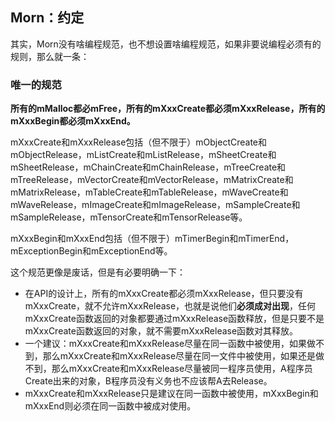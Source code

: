 ## Morn：约定

其实，Morn没有啥编程规范，也不想设置啥编程规范，如果非要说编程必须有的规则，那么就一条：



### 唯一的规范

**所有的mMalloc都必mFree，所有的mXxxCreate都必须mXxxRelease，所有的mXxxBegin都必须mXxxEnd。**

mXxxCreate和mXxxRelease包括（但不限于）mObjectCreate和mObjectRelease，mListCreate和mListRelease，mSheetCreate和mSheetRelease，mChainCreate和mChainRelease，mTreeCreate和mTreeRelease，mVectorCreate和mVectorRelease，mMatrixCreate和mMatrixRelease，mTableCreate和mTableRelease，mWaveCreate和mWaveRelease，mImageCreate和mImageRelease，mSampleCreate和mSampleRelease，mTensorCreate和mTensorRelease等。

mXxxBegin和mXxxEnd包括（但不限于）mTimerBegin和mTimerEnd，mExceptionBegin和mExceptionEnd等。

这个规范更像是废话，但是有必要明确一下：

* 在API的设计上，所有的mXxxCreate都必须mXxxRelease，但只要没有mXxxCreate，就不允许mXxxRelease，也就是说他们**必须成对出现**，任何mXxxCreate函数返回的对象都要通过mXxxRelease函数释放，但是只要不是mXxxCreate函数返回的对象，就不需要mXxxRelease函数对其释放。
* 一个建议：mXxxCreate和mXxxRelease尽量在同一函数中被使用，如果做不到，那么mXxxCreate和mXxxRelease尽量在同一文件中被使用，如果还是做不到，那么mXxxCreate和mXxxRelease尽量被同一程序员使用，A程序员Create出来的对象，B程序员没有义务也不应该帮A去Release。
* mXxxCreate和mXxxRelease只是建议在同一函数中被使用，mXxxBegin和mXxxEnd则必须在同一函数中被成对使用。